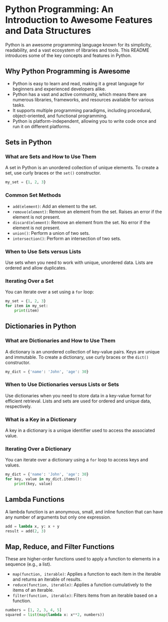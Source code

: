 # Python Programming: An Introduction to Awesome Features and Data Structures

Python is an awesome programming language known for its simplicity, readability, and a vast ecosystem of libraries and tools. This README introduces some of the key concepts and features in Python.

## Why Python Programming is Awesome

- Python is easy to learn and read, making it a great language for beginners and experienced developers alike.
- Python has a vast and active community, which means there are numerous libraries, frameworks, and resources available for various tasks.
- It supports multiple programming paradigms, including procedural, object-oriented, and functional programming.
- Python is platform-independent, allowing you to write code once and run it on different platforms.

## Sets in Python

### What are Sets and How to Use Them

A set in Python is an unordered collection of unique elements. To create a set, use curly braces or the `set()` constructor.

```python
my_set = {1, 2, 3}
```

### Common Set Methods

- `add(element)`: Add an element to the set.
- `remove(element)`: Remove an element from the set. Raises an error if the element is not present.
- `discard(element)`: Remove an element from the set. No error if the element is not present.
- `union()`: Perform a union of two sets.
- `intersection()`: Perform an intersection of two sets.

### When to Use Sets versus Lists

Use sets when you need to work with unique, unordered data. Lists are ordered and allow duplicates.

### Iterating Over a Set

You can iterate over a set using a `for` loop:

```python
my_set = {1, 2, 3}
for item in my_set:
    print(item)
```

## Dictionaries in Python

### What are Dictionaries and How to Use Them

A dictionary is an unordered collection of key-value pairs. Keys are unique and immutable. To create a dictionary, use curly braces or the `dict()` constructor.

```python
my_dict = {'name': 'John', 'age': 30}
```

### When to Use Dictionaries versus Lists or Sets

Use dictionaries when you need to store data in a key-value format for efficient retrieval. Lists and sets are used for ordered and unique data, respectively.

### What is a Key in a Dictionary

A key in a dictionary is a unique identifier used to access the associated value.

### Iterating Over a Dictionary

You can iterate over a dictionary using a `for` loop to access keys and values.

```python
my_dict = {'name': 'John', 'age': 30}
for key, value in my_dict.items():
    print(key, value)
```

## Lambda Functions

A lambda function is an anonymous, small, and inline function that can have any number of arguments but only one expression.

```python
add = lambda x, y: x + y
result = add(2, 3)
```

## Map, Reduce, and Filter Functions

These are higher-order functions used to apply a function to elements in a sequence (e.g., a list).

- `map(function, iterable)`: Applies a function to each item in the iterable and returns an iterable of results.
- `reduce(function, iterable)`: Applies a function cumulatively to the items of an iterable.
- `filter(function, iterable)`: Filters items from an iterable based on a function.

```python
numbers = [1, 2, 3, 4, 5]
squared = list(map(lambda x: x**2, numbers))
```
